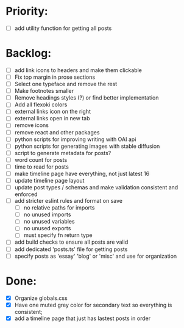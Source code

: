 # Priority:

- [ ] add utility function for getting all posts

# Backlog:

- [ ] add link icons to headers and make them clickable
- [ ] Fix top margin in prose sections
- [ ] Select one typeface and remove the rest
- [ ] Make footnotes smaller
- [ ] Remove headings styles (?) or find better implementation
- [ ] Add all flexoki colors
- [ ] external links icon on the right
- [ ] external links open in new tab
- [ ] remove icons
- [ ] remove react and other packages
- [ ] python scripts for improving writing with OAI api
- [ ] python scripts for generating images with stable diffusion
- [ ] script to generate metadata for posts?
- [ ] word count for posts
- [ ] time to read for posts
- [ ] make timeline page have everything, not just latest 16
- [ ] update timeline page layout
- [ ] update post types / schemas and make validation consistent and enforced
- [ ] add stricter eslint rules and format on save
  - [ ] no relative paths for imports
  - [ ] no unused imports
  - [ ] no unused variables
  - [ ] no unused exports
  - [ ] must specify fn return type
- [ ] add build checks to ensure all posts are valid
- [ ] add dedicated 'posts.ts' file for getting posts
- [ ] specify posts as 'essay' 'blog' or 'misc' and use for organization

# Done:

- [x] Organize globals.css
- [x] Have one muted grey color for secondary text so everything is consistent;
- [x] add a timeline page that just has lastest posts in order
